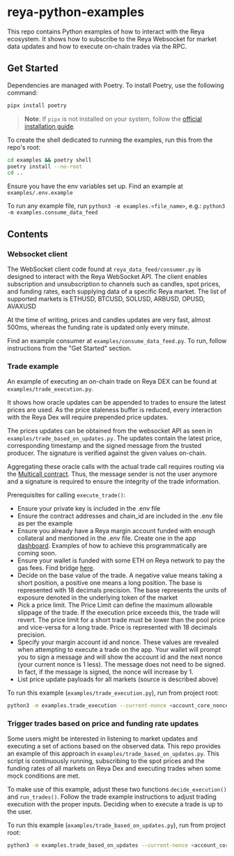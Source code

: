 # reya-python-examples
This repo contains Python examples of how to interact with the Reya ecosystem. It shows how to subscribe to the Reya Websocket for market data updates and how to execute on-chain trades via the RPC.

## Get Started

Dependencies are managed with Poetry. To install Poetry, use the following command:

```bash
pipx install poetry
```
> **Note**: If `pipx` is not installed on your system, follow the [official installation guide](https://pipx.pypa.io/stable/installation/).

To create the shell dedicated to running the examples, run this from the repo's root:
```bash
cd examples && poetry shell
poetry install --no-root
cd ..
```

Ensure you have the env variables set up. Find an example at `examples/.env.example`

To run any example file, run `python3 -m examples.<file_name>`, e.g.:
```python3 -m examples.consume_data_feed```

## Contents
### Websocket client
The WebSocket client code found at `reya_data_feed/consumer.py` is designed to interact with the Reya WebSocket API. The client enables subscription and unsubscription to channels such as candles, spot prices, and funding rates, each supplying data of a specific Reya market. The list of supported markets is ETHUSD, BTCUSD, SOLUSD, ARBUSD, OPUSD, AVAXUSD

At the time of writing, prices and candles updates are very fast, almost 500ms, whereas the funding rate is updated only every minute.

Find an example consumer at `examples/consume_data_feed.py`. To run, follow instructions from the "Get Started" section.

### Trade example
An example of executing an on-chain trade on Reya DEX can be found at `examples/trade_execution.py`.

It shows how oracle updates can be appended to trades to ensure the latest prices are used. As the price staleness buffer is reduced, every interaction with the Reya Dex will require prepended price updates. 

The prices updates can be obtained from the websocket API as seen in `examples/trade_based_on_updates.py`. The updates contain the latest price, corresponding timestamp and the signed message from the trusted producer. The signature is verified against the given values on-chain.

Aggregating these oracle calls with the actual trade call requires routing via the [Multicall contract](https://www.multicall3.com/). Thus, the message sender is not the user anymore and a signature is required to ensure the integrity of the trade information.

Prerequisites for calling `execute_trade()`:
- Ensure your private key is included in the .env file
- Ensure the contract addresses and chain_id are included in the .env file as per the example
- Ensure you already have a Reya margin account funded with enough collateral and mentioned in the .env file. Create one in the app [dashboard](https://app.reya.xyz). Examples of how to achieve this programmatically are coming soon.
- Ensure your wallet is funded with some ETH on Reya network to pay the gas fees. Find bridge [here](https://reya.network/bridge).
- Decide on the base value of the trade. A negative value means taking a short position, a positive one means a long position. The base is represented with 18 decimals precision. The base represents the units of exposure denoted in the underlying token of the market
- Pick a price limit. The Price Limit can define the maximum allowable slippage of the trade. If the execution price exceeds this, the trade will revert. The price limit for a short trade must be lower than the pool price and vice-versa for a long trade. Price is represented with 18 decimals precision.
- Specify your margin account id and nonce. These values are revealed when attempting to execute a trade on the app. Your wallet will prompt you to sign a message and will show the account id and the next nonce (your current nonce is 1 less). The message does not need to be signed. In fact, if the message is signed, the nonce will increase by 1.
- List price update payloads for all markets (source is described above)

To run this example (`examples/trade_execution.py`), run from project root:

```bash
python3 -m examples.trade_execution --current-nonce <account_core_nonce>
```


### Trigger trades based on price and funding rate updates
Some users might be interested in listening to market updates and executing a set of actions based on the observed data. This repo provides an example of this approach in `examples/trade_based_on_updates.py`. This script is continuously running, subscribing to the spot prices and the funding rates of all markets on Reya Dex and executing trades when some mock conditions are met. 

To make use of this example, adjust these two functions `decide_execution()` and `run_trades()`.
Follow the trade example instructions to adjust trading execution with the proper inputs.
Deciding when to execute a trade is up to the user.

To run this example (`examples/trade_based_on_updates.py`), run from project root:

```bash
python3 -m examples.trade_based_on_updates --current-nonce <account_core_nonce>
```
